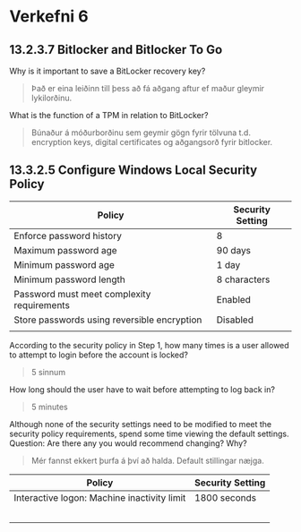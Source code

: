 # Verkefni 6
##

## 13.2.3.7 Bitlocker and Bitlocker To Go

Why is it important to save a BitLocker recovery key?
> Það er eina leiðinn till þess að fá aðgang aftur ef maður gleymir lykilorðinu.

What is the function of a TPM in relation to BitLocker?
> Búnaður á móðurborðinu sem geymir gögn fyrir tölvuna t.d. encryption keys, digital certificates og aðgangsorð fyrir bitlocker.

## 13.3.2.5 Configure Windows Local Security Policy

| Policy | Security Setting |
|-------|------|
| Enforce password history | 8 |
| Maximum password age | 90 days|
| Minimum password age | 1 day|
| Minimum password length | 8 characters|
| Password must meet complexity requirements | Enabled |
| Store passwords using reversible encryption | Disabled |
| | |

According to the security policy in Step 1, how many times is a user allowed to attempt to login before the
account is locked?
> 5 sinnum

How long should the user have to wait before attempting to log back in?
> 5 minutes

Although none of the security settings need to be modified to meet the security policy requirements,
spend some time viewing the default settings.
Question:
Are there any you would recommend changing? Why?
> Mér fannst ekkert þurfa á því að halda. Default stillingar næjga.

| Policy | Security Setting |
|-------|------|
| Interactive logon: Machine inactivity limit | 1800 seconds |
| | |
| | |
| | |
| | |
| | |